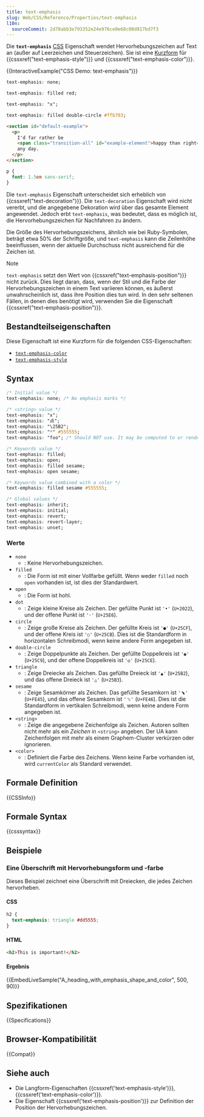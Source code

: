 ```yaml
---
title: text-emphasis
slug: Web/CSS/Reference/Properties/text-emphasis
l10n:
  sourceCommit: 2d78abb3e793352e24e976ce0e68c08d817bd7f3
---
```


Die **`text-emphasis`** [CSS](/de/docs/Web/CSS) Eigenschaft wendet Hervorhebungszeichen auf Text an (außer auf Leerzeichen und Steuerzeichen). Sie ist eine [Kurzform](/de/docs/Web/CSS/CSS_cascade/Shorthand_properties) für {{cssxref("text-emphasis-style")}} und {{cssxref("text-emphasis-color")}}.

{{InteractiveExample("CSS Demo: text-emphasis")}}

```css interactive-example-choice
text-emphasis: none;
```

```css interactive-example-choice
text-emphasis: filled red;
```

```css interactive-example-choice
text-emphasis: "x";
```

```css interactive-example-choice
text-emphasis: filled double-circle #ffb703;
```

```html interactive-example
<section id="default-example">
  <p>
    I'd far rather be
    <span class="transition-all" id="example-element">happy than right</span>
    any day.
  </p>
</section>
```

```css interactive-example
p {
  font: 1.5em sans-serif;
}
```

Die `text-emphasis` Eigenschaft unterscheidet sich erheblich von {{cssxref("text-decoration")}}. Die `text-decoration` Eigenschaft wird nicht vererbt, und die angegebene Dekoration wird über das gesamte Element angewendet. Jedoch erbt `text-emphasis`, was bedeutet, dass es möglich ist, die Hervorhebungszeichen für Nachfahren zu ändern.

Die Größe des Hervorhebungszeichens, ähnlich wie bei Ruby-Symbolen, beträgt etwa 50% der Schriftgröße, und `text-emphasis` kann die Zeilenhöhe beeinflussen, wenn der aktuelle Durchschuss nicht ausreichend für die Zeichen ist.

> [!NOTE]
> `text-emphasis` setzt den Wert von {{cssxref("text-emphasis-position")}} nicht zurück. Dies liegt daran, dass, wenn der Stil und die Farbe der Hervorhebungszeichen in einem Text variieren können, es äußerst unwahrscheinlich ist, dass ihre Position dies tun wird. In den sehr seltenen Fällen, in denen dies benötigt wird, verwenden Sie die Eigenschaft {{cssxref("text-emphasis-position")}}.

## Bestandteilseigenschaften

Diese Eigenschaft ist eine Kurzform für die folgenden CSS-Eigenschaften:

- [`text-emphasis-color`](/de/docs/Web/CSS/Reference/Properties/text-emphasis-color)
- [`text-emphasis-style`](/de/docs/Web/CSS/Reference/Properties/text-emphasis-style)

## Syntax

```css
/* Initial value */
text-emphasis: none; /* No emphasis marks */

/* <string> value */
text-emphasis: "x";
text-emphasis: "点";
text-emphasis: "\25B2";
text-emphasis: "*" #555555;
text-emphasis: "foo"; /* Should NOT use. It may be computed to or rendered as 'f' only */

/* Keywords value */
text-emphasis: filled;
text-emphasis: open;
text-emphasis: filled sesame;
text-emphasis: open sesame;

/* Keywords value combined with a color */
text-emphasis: filled sesame #555555;

/* Global values */
text-emphasis: inherit;
text-emphasis: initial;
text-emphasis: revert;
text-emphasis: revert-layer;
text-emphasis: unset;
```

### Werte

- `none`
  - : Keine Hervorhebungszeichen.
- `filled`
  - : Die Form ist mit einer Vollfarbe gefüllt. Wenn weder `filled` noch `open` vorhanden ist, ist dies der Standardwert.
- `open`
  - : Die Form ist hohl.
- `dot`
  - : Zeige kleine Kreise als Zeichen. Der gefüllte Punkt ist `'•'` (`U+2022`), und der offene Punkt ist `'◦'` (`U+25E6`).
- `circle`
  - : Zeige große Kreise als Zeichen. Der gefüllte Kreis ist `'●'` (`U+25CF`), und der offene Kreis ist `'○'` (`U+25CB`). Dies ist die Standardform in horizontalen Schreibmodi, wenn keine andere Form angegeben ist.
- `double-circle`
  - : Zeige Doppelpunkte als Zeichen. Der gefüllte Doppelkreis ist `'◉'` (`U+25C9`), und der offene Doppelkreis ist `'◎'` (`U+25CE`).
- `triangle`
  - : Zeige Dreiecke als Zeichen. Das gefüllte Dreieck ist `'▲'` (`U+25B2`), und das offene Dreieck ist `'△'` (`U+25B3`).
- `sesame`
  - : Zeige Sesamkörner als Zeichen. Das gefüllte Sesamkorn ist `'﹅'` (`U+FE45`), und das offene Sesamkorn ist `'﹆'` (`U+FE46`). Dies ist die Standardform in vertikalen Schreibmodi, wenn keine andere Form angegeben ist.
- `<string>`
  - : Zeige die angegebene Zeichenfolge als Zeichen. Autoren sollten nicht mehr als ein _Zeichen_ in `<string>` angeben. Der UA kann Zeichenfolgen mit mehr als einem Graphem-Cluster verkürzen oder ignorieren.
- `<color>`
  - : Definiert die Farbe des Zeichens. Wenn keine Farbe vorhanden ist, wird `currentColor` als Standard verwendet.

## Formale Definition

{{CSSInfo}}

## Formale Syntax

{{csssyntax}}

## Beispiele

### Eine Überschrift mit Hervorhebungsform und -farbe

Dieses Beispiel zeichnet eine Überschrift mit Dreiecken, die jedes Zeichen hervorheben.

#### CSS

```css
h2 {
  text-emphasis: triangle #dd5555;
}
```

#### HTML

```html
<h2>This is important!</h2>
```

#### Ergebnis

{{EmbedLiveSample("A_heading_with_emphasis_shape_and_color", 500, 90)}}

## Spezifikationen

{{Specifications}}

## Browser-Kompatibilität

{{Compat}}

## Siehe auch

- Die Langform-Eigenschaften {{cssxref('text-emphasis-style')}}, {{cssxref('text-emphasis-color')}}.
- Die Eigenschaft {{cssxref('text-emphasis-position')}} zur Definition der Position der Hervorhebungszeichen.

